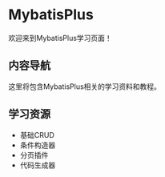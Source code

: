 # MybatisPlus

欢迎来到MybatisPlus学习页面！

## 内容导航

这里将包含MybatisPlus相关的学习资料和教程。

## 学习资源

- 基础CRUD
- 条件构造器
- 分页插件
- 代码生成器

